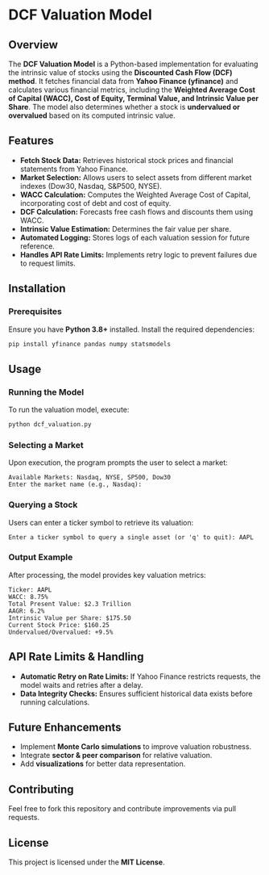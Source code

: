 # DCF Valuation Model

## Overview
The **DCF Valuation Model** is a Python-based implementation for evaluating the intrinsic value of stocks using the **Discounted Cash Flow (DCF) method**. It fetches financial data from **Yahoo Finance (yfinance)** and calculates various financial metrics, including the **Weighted Average Cost of Capital (WACC), Cost of Equity, Terminal Value, and Intrinsic Value per Share**. The model also determines whether a stock is **undervalued or overvalued** based on its computed intrinsic value.

## Features
- **Fetch Stock Data:** Retrieves historical stock prices and financial statements from Yahoo Finance.
- **Market Selection:** Allows users to select assets from different market indexes (Dow30, Nasdaq, S&P500, NYSE).
- **WACC Calculation:** Computes the Weighted Average Cost of Capital, incorporating cost of debt and cost of equity.
- **DCF Calculation:** Forecasts free cash flows and discounts them using WACC.
- **Intrinsic Value Estimation:** Determines the fair value per share.
- **Automated Logging:** Stores logs of each valuation session for future reference.
- **Handles API Rate Limits:** Implements retry logic to prevent failures due to request limits.

## Installation
### Prerequisites
Ensure you have **Python 3.8+** installed. Install the required dependencies:
```sh
pip install yfinance pandas numpy statsmodels
```

## Usage
### Running the Model
To run the valuation model, execute:
```sh
python dcf_valuation.py
```

### Selecting a Market
Upon execution, the program prompts the user to select a market:
```
Available Markets: Nasdaq, NYSE, SP500, Dow30
Enter the market name (e.g., Nasdaq):
```

### Querying a Stock
Users can enter a ticker symbol to retrieve its valuation:
```
Enter a ticker symbol to query a single asset (or 'q' to quit): AAPL
```

### Output Example
After processing, the model provides key valuation metrics:
```
Ticker: AAPL
WACC: 8.75%
Total Present Value: $2.3 Trillion
AAGR: 6.2%
Intrinsic Value per Share: $175.50
Current Stock Price: $160.25
Undervalued/Overvalued: +9.5%
```

## API Rate Limits & Handling
- **Automatic Retry on Rate Limits:** If Yahoo Finance restricts requests, the model waits and retries after a delay.
- **Data Integrity Checks:** Ensures sufficient historical data exists before running calculations.

## Future Enhancements
- Implement **Monte Carlo simulations** to improve valuation robustness.
- Integrate **sector & peer comparison** for relative valuation.
- Add **visualizations** for better data representation.

## Contributing
Feel free to fork this repository and contribute improvements via pull requests.

## License
This project is licensed under the **MIT License**.

